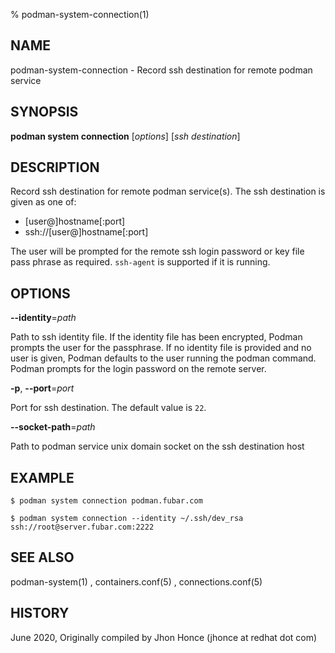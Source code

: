 % podman-system-connection(1)

## NAME
podman\-system\-connection - Record ssh destination for remote podman service

## SYNOPSIS
**podman system connection** [*options*] [*ssh destination*]

## DESCRIPTION
Record ssh destination for remote podman service(s). The ssh destination is given as one of:
 - [user@]hostname[:port]
 - ssh://[user@]hostname[:port]

The user will be prompted for the remote ssh login password or key file pass phrase as required. `ssh-agent` is supported if it is running.

## OPTIONS

**--identity**=*path*

Path to ssh identity file. If the identity file has been encrypted, Podman prompts the user for the passphrase.
If no identity file is provided and no user is given, Podman defaults to the user running the podman command.
Podman prompts for the login password on the remote server.

**-p**, **--port**=*port*

Port for ssh destination. The default value is `22`.

**--socket-path**=*path*

Path to podman service unix domain socket on the ssh destination host

## EXAMPLE
```
$ podman system connection podman.fubar.com

$ podman system connection --identity ~/.ssh/dev_rsa ssh://root@server.fubar.com:2222

```
## SEE ALSO
podman-system(1) , containers.conf(5) , connections.conf(5)

## HISTORY
June 2020, Originally compiled by Jhon Honce (jhonce at redhat dot com)

